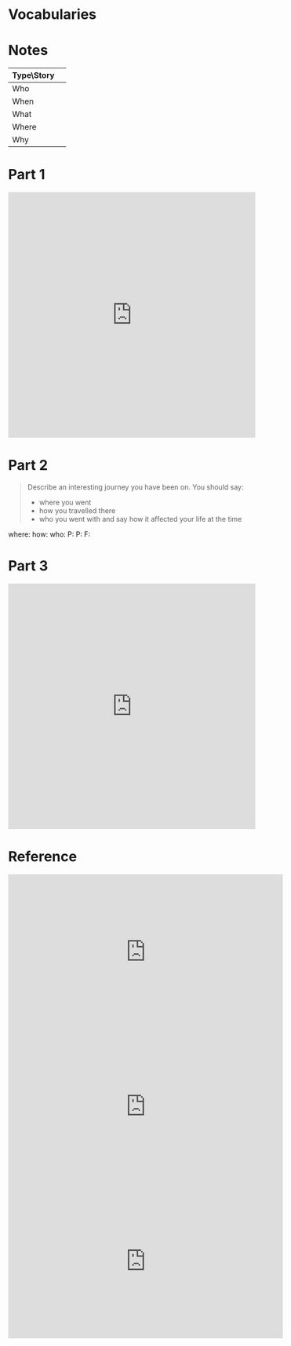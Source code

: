 Vocabularies
=============

Notes
=====

| Type\Story  |    | 
|-------------|-----------|
| Who 	|  |
| When 	|  |
| What 	|  |
| Where |  |
| Why 	|  |



Part 1
=========
<iframe src="https://quizlet.com/521401176/flashcards/embed?i=7u4xy&x=1jj1" height="500" width="100%" style="border:0"></iframe>

Part 2
========

> Describe an interesting journey you have been on. You should say:
> 
>   -   where you went
>   -   how you travelled there
>   -   who you went with
> and say how it affected your life at the time

where:
how:
who:
P:
P:
F:

Part 3
======

<iframe src="https://quizlet.com/521401449/flashcards/embed?i=7u4xy&x=1jj1" height="500" width="100%" style="border:0"></iframe>


Reference
========

<iframe width="560" height="315" src="https://www.youtube.com/embed/Iyvy-_euRFQ" frameborder="0" allow="accelerometer; autoplay; encrypted-media; gyroscope; picture-in-picture" allowfullscreen></iframe>

<iframe width="560" height="315" src="https://www.youtube.com/embed/aJMbOBdCK-Y" frameborder="0" allow="accelerometer; autoplay; encrypted-media; gyroscope; picture-in-picture" allowfullscreen></iframe>

<iframe width="560" height="315" src="https://www.youtube.com/embed/jaQ9CkCvMYI" frameborder="0" allow="accelerometer; autoplay; encrypted-media; gyroscope; picture-in-picture" allowfullscreen></iframe>


<!--stackedit_data:
eyJoaXN0b3J5IjpbLTE4Mzg3NTYyNTJdfQ==
-->